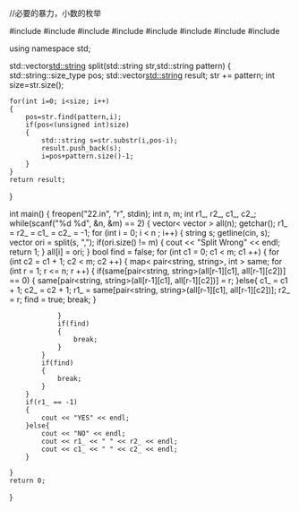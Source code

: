 //必要的暴力，小数的枚举


#include <iostream>
#include <string>
#include <algorithm>
#include <cstdio>
#include <map>
#include <utility>
#include <vector>
#include <set>

using namespace std;


std::vector<std::string> split(std::string str,std::string pattern)
{
    std::string::size_type pos;
    std::vector<std::string> result;
    str += pattern;
    int size=str.size();

    for(int i=0; i<size; i++)
    {
        pos=str.find(pattern,i);
        if(pos<(unsigned int)size)
        {
            std::string s=str.substr(i,pos-i);
            result.push_back(s);
            i=pos+pattern.size()-1;
        }
    }
    return result;
}

int main()
{
    freopen("22.in", "r", stdin);
    int n, m;
    int r1_, r2_, c1_, c2_;
    while(scanf("%d %d", &n, &m) == 2)
    {
        vector< vector<string> > all(n);
        getchar();
        r1_ = r2_ = c1_ = c2_ = -1;
        for (int i = 0; i < n ; i++)
        {
            string s;
            getline(cin, s);
            vector<string> ori = split(s, ",");
            if(ori.size() != m)
            {
                cout << "Split Wrong" << endl;
                return 1;
            }
            all[i] = ori;
        }
        bool find = false;
        for (int c1 = 0; c1 < m; c1 ++)
        {
            for (int c2 = c1 + 1; c2 < m; c2 ++)
            {
                map< pair<string, string>, int > same;
                for (int r = 1; r <= n; r ++)
                {
                    if(same[pair<string, string>(all[r-1][c1], all[r-1][c2])] == 0)
                    {
                        same[pair<string, string>(all[r-1][c1], all[r-1][c2])] = r;
                    }else{
                        c1_ = c1 + 1;
                        c2_ = c2 + 1;
                        r1_ = same[pair<string, string>(all[r-1][c1], all[r-1][c2])];
                        r2_ = r;
                        find = true;
                        break;
                    }

                }
                if(find)
                {
                    break;
                }
            }
            if(find)
            {
                break;
            }
        }
        if(r1_ == -1)
        {
            cout << "YES" << endl;
        }else{
            cout << "NO" << endl;
            cout << r1_ << " " << r2_ << endl;
            cout << c1_ << " " << c2_ << endl;
        }

    }
    return 0;
}


















